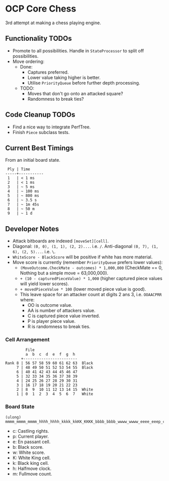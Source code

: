 # OCP Core Chess

3rd attempt at making a chess playing engine.

## Functionality TODOs

- Promote to all possibilities. Handle in `StateProcessor` to split off possibilities.
- Move ordering:
  - Done:
    - Captures preferred.
    - Lower value taking higher is better.
    - Utilise `PriorityQueue` before further depth processing.
  - TODO:
    - Moves that don't go onto an attacked square?
    - Randomness to break ties?

## Code Cleanup TODOs

- Find a nice way to integrate PerfTree.
- Finish `Piece` subclass tests.

## Current Best Timings

From an initial board state.

```
 Ply | Time
-----+-----------
 1   | < 1 ms
 2   | < 1 ms
 3   | ~ 5 ms
 4   | ~ 100 ms
 5   | ~ 800 ms
 6   | ~ 3.5 s
 7   | ~ 1m 45s
 8   | ~ 50 m
 9   | ~ 1 d
```

## Developer Notes

- Attack bitboards are indexed `[moveSet][cell]`.
- Diagonal: `(0, 0), (1, 1), (2, 2)...`. i.e. `/`. Anti-diagonal `(0, 7), (1, 6), (2, 5)...`. i.e. `\`.
- `WhiteScore - BlackScore` will be positive if white has more material.
- Move score is currently (remember `PriorityQueue` prefers lower values):
  - `(MoveOutcome.CheckMate - outcomes) * 1,000,000` (CheckMate == 0, Nothing but a simple move = 63,000,000).
  - `+ (10 - capturedPieceValue) * 1,000` (higher captured piece values will yield lower scores).
  - `+ movedPieceValue * 100` (lower moved piece value is good).
  - This leave space for an attacker count at digits 2 ans 3, i.e. `OOAACPRR` where:
    - OO is outcome value.
    - AA is number of attackers value.
    - C is captured piece value inverted.
    - P is player piece value.
    - R is randomness to break ties.

### Cell Arrangement

```
         File
         a  b  c  d  e  f  g  h
       +------------------------
Rank 8 | 56 57 58 59 60 61 62 63  Black
     7 | 48 49 50 51 52 53 54 55  Black
     6 | 40 41 42 43 44 45 46 47
     5 | 32 33 34 35 36 37 38 39
     4 | 24 25 26 27 28 29 30 31
     3 | 16 17 18 19 20 21 22 23
     2 | 8  9  10 11 12 13 14 15  White
     1 | 0  1  2  3  4  5  6  7   White
```

### Board State

```
(ulong) mmmm_mmmm_mmmm_hhhh_hhhh_kkkk_kkKK_KKKK_bbbb_bbbb_wwww_wwww_eeee_eeep_cccc
```

- c: Castling rights.
- p: Current player.
- e: En passant cell.
- b: Black score.
- w: White score.
- K: White King cell.
- k: Black king cell.
- h: Halfmove clock.
- m: Fullmove count.